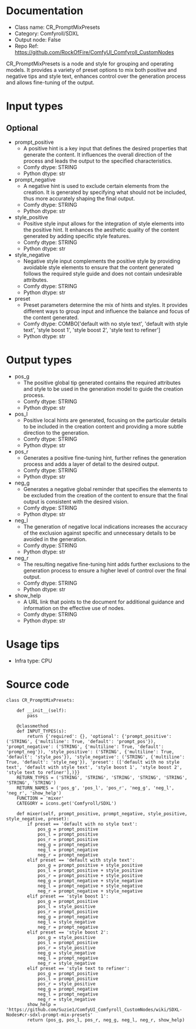 # Documentation
- Class name: CR_PromptMixPresets
- Category: Comfyroll/SDXL
- Output node: False
- Repo Ref: https://github.com/RockOfFire/ComfyUI_Comfyroll_CustomNodes

CR_PromptMixPresets is a node and style for grouping and operating models. It provides a variety of preset options to mix both positive and negative tips and style text, enhances control over the generation process and allows fine-tuning of the output.

# Input types
## Optional
- prompt_positive
    - A positive hint is a key input that defines the desired properties that generate the content. It influences the overall direction of the process and leads the output to the specified characteristics.
    - Comfy dtype: STRING
    - Python dtype: str
- prompt_negative
    - A negative hint is used to exclude certain elements from the creation. It is generated by specifying what should not be included, thus more accurately shaping the final output.
    - Comfy dtype: STRING
    - Python dtype: str
- style_positive
    - Positive style input allows for the integration of style elements into the positive hint. It enhances the aesthetic quality of the content generated by adding specific style features.
    - Comfy dtype: STRING
    - Python dtype: str
- style_negative
    - Negative style input complements the positive style by providing avoidable style elements to ensure that the content generated follows the required style guide and does not contain undesirable attributes.
    - Comfy dtype: STRING
    - Python dtype: str
- preset
    - Preset parameters determine the mix of hints and styles. It provides different ways to group input and influence the balance and focus of the content generated.
    - Comfy dtype: COMBO['default with no style text', 'default with style text', 'style boost 1', 'style boost 2', 'style text to refiner']
    - Python dtype: str

# Output types
- pos_g
    - The positive global tip generated contains the required attributes and style to be used in the generation model to guide the creation process.
    - Comfy dtype: STRING
    - Python dtype: str
- pos_l
    - Positive local hints are generated, focusing on the particular details to be included in the creation content and providing a more subtle direction to the generation.
    - Comfy dtype: STRING
    - Python dtype: str
- pos_r
    - Generates a positive fine-tuning hint, further refines the generation process and adds a layer of detail to the desired output.
    - Comfy dtype: STRING
    - Python dtype: str
- neg_g
    - Generates a negative global reminder that specifies the elements to be excluded from the creation of the content to ensure that the final output is consistent with the desired vision.
    - Comfy dtype: STRING
    - Python dtype: str
- neg_l
    - The generation of negative local indications increases the accuracy of the exclusion against specific and unnecessary details to be avoided in the generation.
    - Comfy dtype: STRING
    - Python dtype: str
- neg_r
    - The resulting negative fine-tuning hint adds further exclusions to the generation process to ensure a higher level of control over the final output.
    - Comfy dtype: STRING
    - Python dtype: str
- show_help
    - A URL link that points to the document for additional guidance and information on the effective use of nodes.
    - Comfy dtype: STRING
    - Python dtype: str

# Usage tips
- Infra type: CPU

# Source code
```
class CR_PromptMixPresets:

    def __init__(self):
        pass

    @classmethod
    def INPUT_TYPES(s):
        return {'required': {}, 'optional': {'prompt_positive': ('STRING', {'multiline': True, 'default': 'prompt_pos'}), 'prompt_negative': ('STRING', {'multiline': True, 'default': 'prompt_neg'}), 'style_positive': ('STRING', {'multiline': True, 'default': 'style_pos'}), 'style_negative': ('STRING', {'multiline': True, 'default': 'style_neg'}), 'preset': (['default with no style text', 'default with style text', 'style boost 1', 'style boost 2', 'style text to refiner'],)}}
    RETURN_TYPES = ('STRING', 'STRING', 'STRING', 'STRING', 'STRING', 'STRING', 'STRING')
    RETURN_NAMES = ('pos_g', 'pos_l', 'pos_r', 'neg_g', 'neg_l', 'neg_r', 'show_help')
    FUNCTION = 'mixer'
    CATEGORY = icons.get('Comfyroll/SDXL')

    def mixer(self, prompt_positive, prompt_negative, style_positive, style_negative, preset):
        if preset == 'default with no style text':
            pos_g = prompt_positive
            pos_l = prompt_positive
            pos_r = prompt_positive
            neg_g = prompt_negative
            neg_l = prompt_negative
            neg_r = prompt_negative
        elif preset == 'default with style text':
            pos_g = prompt_positive + style_positive
            pos_l = prompt_positive + style_positive
            pos_r = prompt_positive + style_positive
            neg_g = prompt_negative + style_negative
            neg_l = prompt_negative + style_negative
            neg_r = prompt_negative + style_negative
        elif preset == 'style boost 1':
            pos_g = prompt_positive
            pos_l = style_positive
            pos_r = prompt_positive
            neg_g = prompt_negative
            neg_l = style_negative
            neg_r = prompt_negative
        elif preset == 'style boost 2':
            pos_g = style_positive
            pos_l = prompt_positive
            pos_r = style_positive
            neg_g = style_negative
            neg_l = prompt_negative
            neg_r = style_negative
        elif preset == 'style text to refiner':
            pos_g = prompt_positive
            pos_l = prompt_positive
            pos_r = style_positive
            neg_g = prompt_negative
            neg_l = prompt_negative
            neg_r = style_negative
        show_help = 'https://github.com/Suzie1/ComfyUI_Comfyroll_CustomNodes/wiki/SDXL-Nodes#cr-sdxl-prompt-mix-presets'
        return (pos_g, pos_l, pos_r, neg_g, neg_l, neg_r, show_help)
```